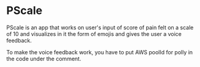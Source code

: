 # PScale
 
 PScale is an app that works on user's input of score of pain felt on a scale of 10 and visualizes in it the form of emojis and gives the user a voice feedback.
 
 To make the voice feedback work, you have to put AWS poolId for polly in the code under the comment.
